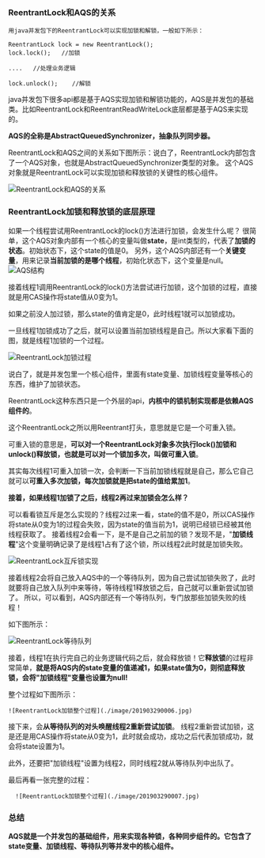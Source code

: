 ### ReentrantLock和AQS的关系

    用java并发包下的ReentrantLock可以实现加锁和解锁，一般如下所示：

```
ReentrantLock lock = new ReentrantLock();
lock.lock();   //加锁

....   //处理业务逻辑

lock.unlock();    //解锁
```

   java并发包下很多api都是基于AQS实现加锁和解锁功能的，AQS是并发包的基础类。比如ReentrantLock和ReentrantReadWriteLock底层都是基于AQS来实现的。
   
   **AQS的全称是AbstractQueuedSynchronizer，抽象队列同步器。**
   
   ReentrantLock和AQS之间的关系如下图所示：说白了，ReentrantLock内部包含了一个AQS对象，也就是AbstractQueuedSynchronizer类型的对象。
   这个AQS对象就是ReentrantLock可以实现加锁和释放锁的关键性的核心组件。
   
   ![ReentrantLock和AQS的关系](./image/20190329-1.jpg) 
   
### ReentrantLock加锁和释放锁的底层原理

如果一个线程尝试用ReentrantLock的lock()方法进行加锁，会发生什么呢？
很简单，这个AQS对象内部有一个核心的变量叫做**state**，是int类型的，代表了**加锁的状态**。初始状态下，这个state的值是0。
另外，这个AQS内部还有一个**关键变量**，用来记录**当前加锁的是哪个线程**，初始化状态下，这个变量是null。
 ![AQS结构](./image/201903290002.jpg) 

接着线程1调用ReentrantLock的lock()方法尝试进行加锁，这个加锁的过程，直接就是用CAS操作将state值从0变为1。

如果之前没人加过锁，那么state的值肯定是0，此时线程1就可以加锁成功。

一旦线程1加锁成功了之后，就可以设置当前加锁线程是自己。所以大家看下面的图，就是线程1加锁的一个过程。

 ![ReentrantLock加锁过程](./image/201903290003.jpg) 
 
 说白了，就是并发包里一个核心组件，里面有state变量、加锁线程变量等核心的东西，维护了加锁状态。
 
 ReentrantLock这种东西只是一个外层的api，**内核中的锁机制实现都是依赖AQS组件的**。
 
 这个ReentrantLock之所以用Reentrant打头，意思就是它是一个可重入锁。
 
 可重入锁的意思是，**可以对一个ReentrantLock对象多次执行lock()加锁和unlock()释放锁，也就是可以对一个锁加多次，叫做可重入锁**。
 
 其实每次线程1可重入加锁一次，会判断一下当前加锁线程就是自己，那么它自己就可以**可重入多次加锁，每次加锁就是把state的值给累加1**。
 
 **接着，如果线程1加锁了之后，线程2再过来加锁会怎么样？**
 
 可以看看锁互斥是怎么实现的？线程2过来一看，state的值不是0，所以CAS操作将state从0变为1的过程会失败，因为state的值当前为1，说明已经锁已经被其他线程获取了。
 接着线程2会看一下，是不是自己之前加的锁？发现不是，"**加锁线程**"这个变量明确记录了是线程1占有了这个锁，所以线程2此时就是加锁失败。
 
  ![ReentrantLock互斥锁实现](./image/201903290004.jpg) 
  
  接着线程2会将自己放入AQS中的一个等待队列，因为自己尝试加锁失败了，此时就要将自己放入队列中来等待，等待线程1释放锁之后，自己就可以重新尝试加锁了。
  所以，可以看到，AQS内部还有一个等待队列，专门放那些加锁失败的线程！
  
  如下图所示：
  
  ![ReentrantLock等待队列](./image/201903290005.jpg) 
  
  接着，线程1在执行完自己的业务逻辑代码之后，就会释放锁！它**释放锁**的过程非常简单，**就是将AQS内的state变量的值递减1，如果state值为0，则彻底释放锁，会将"加锁线程"变量也设置为null!**
  
  整个过程如下图所示：
  
    ![ReentrantLock加锁整个过程](./image/201903290006.jpg) 
    
  接下来，会**从等待队列的对头唤醒线程2重新尝试加锁**。
  线程2重新尝试加锁，这是还是用CAS操作将state从0变为1，此时就会成功，成功之后代表加锁成功，就会将state设置为1。
  
  此外，还要把"加锁线程"设置为线程2，同时线程2就从等待队列中出队了。
  
  最后再看一张完整的过程：
  
      ![ReentrantLock加锁整个过程](./image/201903290007.jpg) 
      
      
### 总结

   **AQS就是一个并发包的基础组件，用来实现各种锁，各种同步组件的。它包含了state变量、加锁线程、等待队列等并发中的核心组件。**






